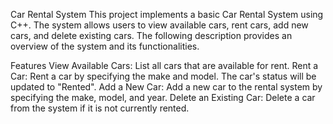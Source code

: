 Car Rental System
This project implements a basic Car Rental System using C++. The system allows users to view available cars, rent cars, add new cars, and delete existing cars. The following description provides an overview of the system and its functionalities.

Features
View Available Cars: List all cars that are available for rent.
Rent a Car: Rent a car by specifying the make and model. The car's status will be updated to "Rented".
Add a New Car: Add a new car to the rental system by specifying the make, model, and year.
Delete an Existing Car: Delete a car from the system if it is not currently rented.
